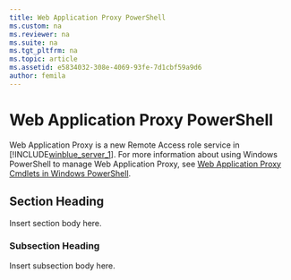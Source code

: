 ```yaml
---
title: Web Application Proxy PowerShell
ms.custom: na
ms.reviewer: na
ms.suite: na
ms.tgt_pltfrm: na
ms.topic: article
ms.assetid: e5834032-308e-4069-93fe-7d1cbf59a9d6
author: femila
---
```

# Web Application Proxy PowerShell
Web Application Proxy is a new Remote Access role service in [!INCLUDE[winblue_server_1](../Token/winblue_server_1_md.md)]. For more information about using Windows PowerShell to manage Web Application Proxy, see [Web Application Proxy Cmdlets in Windows PowerShell](http://technet.microsoft.com/library/dn283404.aspx).  
  
## Section Heading  
Insert section body here.  
  
### Subsection Heading  
Insert subsection body here.  
  
